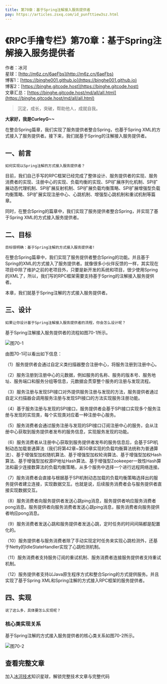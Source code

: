 ```yaml
---
title: 第70章：基于Spring注解接入服务提供者
pay: https://articles.zsxq.com/id_punfttiew3sz.html
---
```


# 《RPC手撸专栏》第70章：基于Spring注解接入服务提供者

作者：冰河
<br/>星球：[http://m6z.cn/6aeFbs](http://m6z.cn/6aeFbs)
<br/>博客1：[https://binghe001.github.io](https://binghe001.github.io)
<br/>博客2：[https://binghe.gitcode.host](https://binghe.gitcode.host)
<br/>文章汇总：[https://binghe.gitcode.host/md/all/all.html](https://binghe.gitcode.host/md/all/all.html)

> 沉淀，成长，突破，帮助他人，成就自我。

**大家好，我是CurleyG~~**

在整合Spring篇章，我们实现了服务提供者整合Spring，也基于Spring XML的方式接入了服务提供者。接下来，我们就基于Spring的注解接入服务提供者。

## 一、前言

`如何实现以Spring注解的方式接入服务提供者？`

目前，我们自己手写的RPC框架已经完成了整体设计、服务提供者的实现、服务消费者的实现、注册中心的实现、负载均衡的实现、SPI扩展序列化机制、SPI扩展动态代理机制、SPI扩展反射机制、SPI扩展负载均衡策略、SPI扩展增强型负载均衡策略、SPI扩展实现注册中心、心跳机制、增强型心跳机制和重试机制等篇章。

同时，在整合Spring的篇章中，我们实现了服务提供者整合Spring，并实现了基于Spring XML的方式接入服务提供者。

## 二、目标

`目标很明确：基于Spring注解的方式接入服务提供者!`

在整合Spring篇章中，我们实现了服务提供者整合Spring的功能。并且基于Spring的XML的方式接入了服务提供者。就像很多小伙伴反馈的一样，其实现在项目中除了维护之前的老项目外，只要是新开发的系统和项目，很少使用Spring的XML了，所以，我们写的RPC框架需要支持基于Spring的注解接入服务提供者。

本章，我们就基于Spring注解的方式接入服务提供者。

## 三、设计

`如果让你设计基于Spring注解接入服务提供者的流程，你会怎么设计呢？`

基于Spring注解接入服务提供者的流程如图70-1所示。

![图70-1](https://binghe.gitcode.host/assets/images/middleware/rpc/rpc-2022-12-28-001.png)

由图70-1可以看出如下信息：

（1）服务提供者会通过自定义类扫描器整合注册中心，将服务注册到注册中心。

（2）服务注册到注册中心的元数据，例如服务的名称、服务的版本号、服务地址、服务端口和服务分组等信息，元数据会贯穿整个服务的注册与发现流程。

（3）服务注册与发现SPI接口对外提供服务注册与发现的方法，服务提供者通过自定义扫描器会调用服务注册与发现SPI接口的方法实现服务注册功能。

（4）基于服务注册与发现的SPI接口，服务提供者会基于SPI接口实现多个服务注册与发现的实现类，每个实现类对应着一种注册中心服务。

（5）服务消费者会通过服务注册与发现的SPI接口订阅注册中心的服务，会从注册中心获取到服务提供者发布的服务信息，实现服务发现的功能。

（6）服务消费者从注册中心获取到服务提供者发布的服务信息后，会基于SPI机制动态加载普通算法（我们将第42章~第50章实现的负载均衡算法统称为普通算法）、基于增强型加权随机算法、基于增强型加权轮询算法、基于增强型加权Hash算法、基于增强型加权源IP地址Hash算法、基于增强型Zookeeper一致性Hash算法和最少连接数算法的负载均衡策略，从多个服务中选择一个进行远程网络连接。

（7）服务消费者会直接与根据基于SPI机制动态加载的负载均衡策略选择出的服务提供者建立连接，实现数据交互。也就是说，后续服务消费者会与服务提供者直接实现数据交互。

（8）服务消费者向服务提供者发送心跳ping消息，服务提供者响应服务消费者pong消息。服务提供者向服务消费者发送心跳ping消息，服务消费者向服务提供者响应pong消息。

（9）服务消费者发送心跳和服务提供者发送心跳，定时任务的时间间隔都是配置化的。

（10）服务提供者与服务消费者除了手动实现定时任务来实现心跳检测外，还基于Netty的IdleStateHandler实现了心跳检测机制。

（11）服务消费者支持服务订阅的重试机制、服务消费者连接服务提供者支持重试机制。

（12）服务提供者支持以Java原生程序方式和整合Spring的方式提供服务。并且实现了基于Spring XML和Spring注解的方式接入RPC框架的服务提供者。

## 四、实现

`说了这么多，具体要怎么实现呢？`

### 核心类实现关系

基于Spring注解的方式接入服务提供者的核心类关系如图70-2所示。

![图70-2](https://binghe.gitcode.host/assets/images/middleware/rpc/rpc-2022-12-29-002.png)

## 查看完整文章

加入[冰河技术](http://m6z.cn/6aeFbs)知识星球，解锁完整技术文章与完整代码
